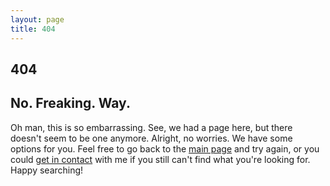 ```yaml
---
layout: page
title: 404
---
```


## 404

## No. Freaking. Way. 

Oh man, this is so embarrassing. See, we had a page here, but there doesn't seem to be one anymore. Alright, no worries. We have some options for you. Feel free to go back to the [main page](http://kyledreger.com) and try again, or you could [get in contact](http://kyledreger.com/about) with me if you still can't find what you're looking for. Happy searching!